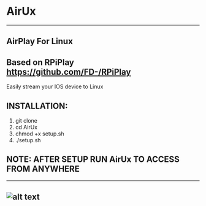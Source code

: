 # AirUx

-----------------------------------------------------------------------------------------------------------------------------
## AirPlay For Linux

## Based on RPiPlay https://github.com/FD-/RPiPlay

 Easily stream your IOS device to Linux
## INSTALLATION:
1. git clone 
2. cd AirUx
3. chmod +x setup.sh
4. ./setup.sh
## NOTE: AFTER SETUP RUN AirUx TO ACCESS FROM ANYWHERE
-----------------------------------------------------------------------------------------------------------------------------








## ![alt text](https://raw.githubusercontent.com/init1lham/AirUx/main/screenshot.png)
